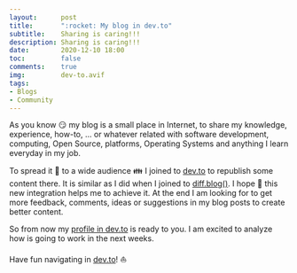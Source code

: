 ```yaml
---
layout:      post
title:       ":rocket: My blog in dev.to"
subtitle:    Sharing is caring!!!
description: Sharing is caring!!!
date:        2020-12-10 18:00
toc:         false
comments:    true
img:         dev-to.avif
tags: 
- Blogs
- Community
---
```


As you know :smirk: my blog is a small place in Internet, to share my knowledge, experience, how-to, ...
or whatever related with software development, computing, Open Source, platforms, Operating
Systems and anything I learn everyday in my job. 

To spread it :wave: to a wide audience :family: I joined to [dev.to](https://dev.to)
to republish some content there. It is similar as I did when I joined
to [diff.blog()](/2020/10/20/my-blog-in-diff-blog). I hope :pray: this new integration
helps me to achieve it. At the end I am looking for to get more feedback, comments,
ideas or suggestions in my blog posts to create better content.

So from now my [profile in dev.to](https://dev.to/rmarting) is ready to you. I am excited
to analyze how is going to work in the next weeks.

Have fun navigating in [dev.to](https://dev.to/rmarting)! :sailboat:
